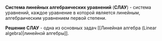 **Система линейных алгебраических уравнений** (**СЛАУ**) - система уравнений, каждое уравнение в которой является линейным, алгебраическим уравнением первой степени.

**Решение СЛАУ** - одна из основных задач [[Линейная алгебра (Linear algebra)|линейной алгебры]].